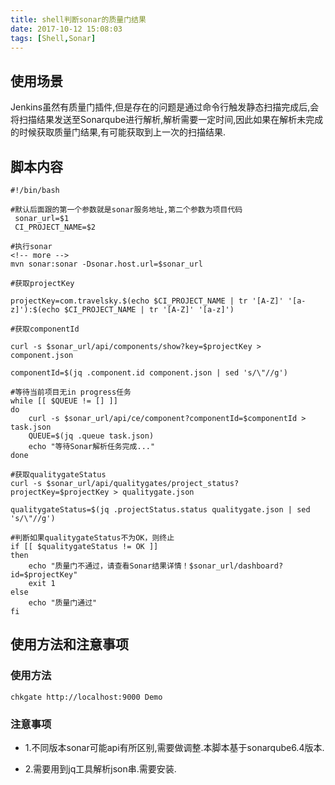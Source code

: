 ```yaml
---
title: shell判断sonar的质量门结果
date: 2017-10-12 15:08:03
tags: [Shell,Sonar]
---
```


## 使用场景

Jenkins虽然有质量门插件,但是存在的问题是通过命令行触发静态扫描完成后,会将扫描结果发送至Sonarqube进行解析,解析需要一定时间,因此如果在解析未完成的时候获取质量门结果,有可能获取到上一次的扫描结果.

## 脚本内容

```
#!/bin/bash

#默认后面跟的第一个参数就是sonar服务地址,第二个参数为项目代码
 sonar_url=$1
 CI_PROJECT_NAME=$2

#执行sonar
<!-- more -->
mvn sonar:sonar -Dsonar.host.url=$sonar_url

#获取projectKey

projectKey=com.travelsky.$(echo $CI_PROJECT_NAME | tr '[A-Z]' '[a-z]'):$(echo $CI_PROJECT_NAME | tr '[A-Z]' '[a-z]')

#获取componentId

curl -s $sonar_url/api/components/show?key=$projectKey > component.json

componentId=$(jq .component.id component.json | sed 's/\"//g')

#等待当前项目无in progress任务
while [[ $QUEUE != [] ]]
do
	curl -s $sonar_url/api/ce/component?componentId=$componentId > task.json
	QUEUE=$(jq .queue task.json)
	echo "等待Sonar解析任务完成..."
done

#获取qualitygateStatus
curl -s $sonar_url/api/qualitygates/project_status?projectKey=$projectKey > qualitygate.json

qualitygateStatus=$(jq .projectStatus.status qualitygate.json | sed 's/\"//g')

#判断如果qualitygateStatus不为OK，则终止
if [[ $qualitygateStatus != OK ]]
then
	echo "质量门不通过，请查看Sonar结果详情！$sonar_url/dashboard?id=$projectKey"
	exit 1
else
	echo "质量门通过"
fi
```

## 使用方法和注意事项

### 使用方法

```
chkgate http://localhost:9000 Demo
```
### 注意事项

- 1.不同版本sonar可能api有所区别,需要做调整.本脚本基于sonarqube6.4版本.

- 2.需要用到jq工具解析json串.需要安装.
